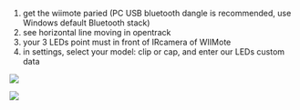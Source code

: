 1. get the wiimote paried (PC USB bluetooth dangle is recommended, use Windows default Bluetooth stack)
1. see horizontal line moving in opentrack
1. your 3 LEDs point must in front of IRcamera of WIIMote
1. in settings, select your model: clip or cap, and enter our LEDs custom data

![](https://github.com/opentrack/opentrack/blob/unstable/tracker-wii/doc/XP11_opentrack_wiimote1.jpg)

![](https://github.com/opentrack/opentrack/blob/unstable/tracker-wii/doc/XP11_opentrack_wiimote2.jpg)